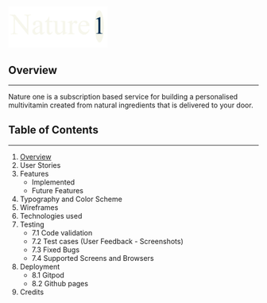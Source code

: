 
<img src="assets/images/logo.png"
     alt="Nature 1 - Project Logo"
     width="200px" />
 
 ## Overview
 ___
 Nature one is a subscription based service for building a personalised multivitamin created from natural ingredients that is delivered to your door.

## Table of Contents
___
 1. [Overview](https://github.com/luciotorelli/nature-one#overview)
 2. User Stories
 3. Features
    * Implemented
    * Future Features
 4. Typography and Color Scheme
 5. Wireframes
 6. Technologies used
 7. Testing
    * 7.1  Code validation
    * 7.2 Test cases (User Feedback - Screenshots)
    * 7.3 Fixed Bugs
    * 7.4 Supported Screens and Browsers
 8. Deployment
    * 8.1 Gitpod
    * 8.2 Github pages
 9.  Credits

<br>

